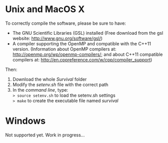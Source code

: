 Unix and MacOS X
=================

To correctly compile the software, please be sure to have:
 - The GNU Scientific Libraries (GSL) installed (Free download from the gsl website: http://www.gnu.org/software/gsl/)
 - A compiler supporting the OpenMP and compatible with the C++11 version. (Information about OpenMP compilers at: http://openmp.org/wp/openmp-compilers/; and about C++11 compatible compilers at: http://en.cppreference.com/w/cpp/compiler_support)

Then:
 1. Download the whole *Survival* folder
 2. Modify the *setenv.sh* file with the correct path
 3. In the *command line*, type:  
 `> source setenv.sh` to load the setenv.sh settings  
 `> make` to create the executable file named *survival*

Windows
=================

Not supported yet. Work in progress...
